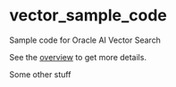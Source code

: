 # vector_sample_code
Sample code for Oracle AI Vector Search

See the [overview](path%20with%20spaces/other_file.md) to get more details.

Some other stuff
